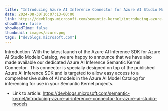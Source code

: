 ```yaml
---
title: "Introducing Azure AI Inference Connector for Azure AI Studio Models"
date: 2024-08-30T16:07:13+00:00
link: https://devblogs.microsoft.com/semantic-kernel/introducing-azure-ai-inference-connector-for-azure-ai-studio-models
showShare: false
showReadTime: false
thumbnail: images/azure.png
tags: ["devblogs.microsoft.com"]
---
```

Introduction  With the latest launch of the Azure AI Inference SDK for Azure AI Studio Models Catalog, we are happy to announce that we have also made available our dedicated Azure AI Inference Semantic Kernel Connector.  This connector is specially designed on top of the published Azure AI Inference SDK and is targeted to allow easy access to a comprehensive suite of AI models in the Azure AI Model Catalog for inferencing for use in your Semantic Kernel projects.

- Link to article: https://devblogs.microsoft.com/semantic-kernel/introducing-azure-ai-inference-connector-for-azure-ai-studio-models